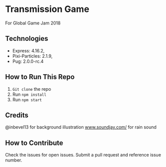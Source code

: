 # Transmission Game
For Global Game Jam 2018

## Technologies
- Express: 4.16.2,
- Pixi-Particles: 2.1.9,
- Pug: 2.0.0-rc.4 

## How to Run This Repo
1. ```Git clone``` the repo
2. Run ```npm install```
3. Run ```npm start```

## Credits
@inbevel13 for background illustration
www.soundjay.com/ for rain sound

## How to Contribute
Check the issues for open issues. Submit a pull request and reference issue number.

